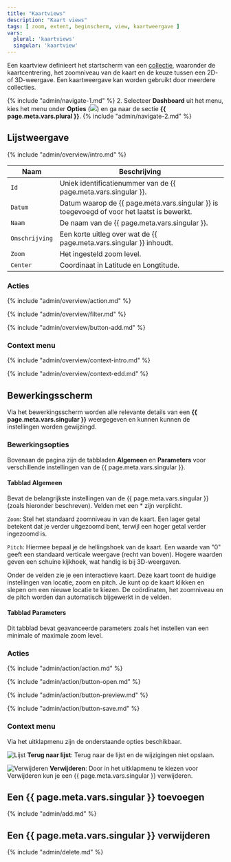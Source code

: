 ```yaml
---
title: "Kaartviews"
description: "Kaart views"
tags: [ zoom, extent, beginscherm, view, kaartweergave ]
vars:
  plural: 'kaartviews'
  singular: 'kaartview'
---
```


Een kaartview definieert het startscherm van een [collectie](../../collections/), waaronder de kaartcentrering, het
zoomniveau van de kaart en de keuze tussen een 2D- of 3D-weergave. Een kaartweergave kan worden gebruikt door meerdere
collecties.

{% include "admin/navigate-1.md" %}
2. Selecteer **Dashboard** uit het menu, kies het menu onder **Opties** (![](/assets/svg/access.svg)) en ga
   naar de sectie **{{ page.meta.vars.plural }}**.
{% include "admin/navigate-2.md" %}

## Lijstweergave

{% include "admin/overview/intro.md" %}

| Naam           | Beschrijving                                                                               |
|----------------|--------------------------------------------------------------------------------------------|
| `Id`           | Uniek identificatienummer van de {{ page.meta.vars.singular }}.                            |
| `Datum`        | Datum waarop de {{ page.meta.vars.singular }} is toegevoegd of voor het laatst is bewerkt. |
| `Naam`         | De naam van de {{ page.meta.vars.singular }}.                                              |
| `Omschrijving` | Een korte uitleg over wat de {{ page.meta.vars.singular }} inhoudt.                        |
| `Zoom`         | Het ingesteld zoom level.                                                                  |
| `Center`       | Coordinaat in Latitude en Longtitude.                                                      |

### Acties

{% include "admin/overview/action.md" %}

{% include "admin/overview/filter.md" %}

{% include "admin/overview/button-add.md" %}

### Context menu

{% include "admin/overview/context-intro.md" %}

{% include "admin/overview/context-edd.md" %}

## Bewerkingsscherm

Via het bewerkingsscherm worden alle relevante details van een **{{ page.meta.vars.singular }}** weergegeven en kunnen
kunnen de instellingen
worden gewijzingd.

### Bewerkingsopties

Bovenaan de pagina zijn de tabbladen **Algemeen** en **Parameters** voor verschillende instellingen van de {{
page.meta.vars.singular }}.

#### Tabblad Algemeen

Bevat de belangrijkste instellingen van de {{ page.meta.vars.singular }} (zoals hieronder beschreven). Velden met een *
zijn verplicht.

`Zoom`: Stel het standaard zoomniveau in van de kaart. Een lager getal betekent dat je verder uitgezoomd bent, terwijl een hoger getal verder ingezoomd is.

`Pitch`: Hiermee bepaal je de hellingshoek van de kaart. Een waarde van "0" geeft een standaard verticale weergave (recht van
boven). Hogere waarden geven een schuine kijkhoek, wat handig is bij 3D-weergaven.

Onder de velden zie je een interactieve kaart. Deze kaart toont de huidige instellingen van locatie, zoom en pitch. Je
kunt op de kaart klikken en slepen om een nieuwe locatie te kiezen. De coördinaten, het zoomniveau en de pitch worden
dan automatisch bijgewerkt in
de velden.

#### Tabblad Parameters

Dit tabblad bevat geavanceerde parameters zoals het instellen van een minimale of maximale zoom level.

### Acties

{% include "admin/action/action.md" %}

{% include "admin/action/button-open.md" %}

{% include "admin/action/button-preview.md" %}

{% include "admin/action/button-save.md" %}

### Context menu

Via het uitklapmenu zijn de onderstaande opties beschikbaar.

![](/assets/svg/list.svg "Lijst") **Terug naar lijst**: Terug naar de lijst en de wijzigingen niet opslaan.

![](/assets/svg/delete.svg "Verwijderen") **Verwijderen**: Door in het uitklapmenu te kiezen voor Verwijderen
kun je een {{ page.meta.vars.singular }} verwijderen.

## Een {{ page.meta.vars.singular }} toevoegen

{% include "admin/add.md" %}

## Een {{ page.meta.vars.singular }} verwijderen

{% include "admin/delete.md" %}